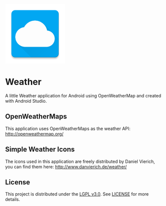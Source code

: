 ![Project Icon](https://raw.githubusercontent.com/Marneus68/Weather/master/app/src/main/res/drawable-xxxhdpi/ic_launcher.png)
# Weather
A little Weather application for Android using OpenWeatherMap and created with Android Studio.

## OpenWeatherMaps
This application uses OpenWeatherMaps as the weather API: http://openweathermap.org/

## Simple Weather Icons
The icons used in this application are freely distributed by Daniel Vierich, you can find them here: http://www.danvierich.de/weather/

## License
This project is distributed under the [LGPL v3.0](https://www.gnu.org/copyleft/lesser.html). See [LICENSE](LICENSE) for more details.
